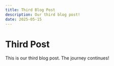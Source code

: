 ```yaml
---
title: Third Blog Post
description: Our third blog post!
date: 2025-05-15
---
```


# Third Post

This is our third blog post. The journey continues!
